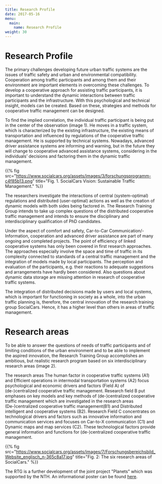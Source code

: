```yaml
---
title: Research Profile
date: 2017-05-16
menu:
  main:
    name: Research Profile
weight: 30
---
```


# Research Profile

The primary challenges developing future urban traffic systems are the issues of traffic safety and urban and environmental compatibility. Cooperation among traffic participants and among them and their environment are important elements in overcoming these challenges. To develop a cooperative approach for assisting traffic participants, it is important to understand the dynamic interactions between traffic participants and the infrastructure. With this psychological and technical insight, models can be created. Based on these, strategies and methods for cooperative traffic management can be designed.

To find the implied correlation, the individual traffic participant is being put in the center of the observation (image 1). He moves in a traffic system, which is characterized by the existing infrastructure, the existing means of transportation and influenced by regulations of the cooperative traffic management. He is supported by technical systems. Nowadays, advanced driver assistance systems are informing and warning, but in the future they will change to cooperative advanced assistance systems, considering in the individuals’ decisions and factoring them in the dynamic traffic management.

{{% fig src="https://www.socialcars.org/assets/images/3/forschungsprogramm-c4f85b13.png" title="Fig. 1. SocialCars Vision: Sustainable Traffic Management." %}}

The researchers investigate the interactions of central (system-optimal) regulations and distributed (user-optimal) actions as well as the creation of dynamic models with both sides being factored in. The Research Training Group intends to take up complex questions of the distributed cooperative traffic management and intends to ensure the disciplinary and interdisciplinary qualification of PhD candidates.

Under the aspect of comfort and safety, Car-to-Car Communication/-Information, cooperation and advanced driver assistance are part of many ongoing and completed projects. The point of efficiency of linked cooperative systems has only been covered in first research approaches. The approaches especially involve the space and time of traffic in its complexity connected to standards of a central traffic management and the integration of models made by local participants. The perception and evaluation of the participants, e.g. their reactions to adequate suggestions and arrangements have hardly been considered. Also questions about dynamic data storage are missing attention in research of cooperative traffic systems.

The integration of distributed decisions made by users and local systems, which is important for functioning in society as a whole, into the urban traffic planning is, therefore, the central innovation of the research training group SocialCars.  Hence, it has a higher level than others in areas of traffic management.

# Research areas

To be able to answer the questions of needs of traffic participants and of limiting conditions of the urban environment and to be able to implement the aspired innovation, the Research Training Group accomplishes an ambitious, but realistic research program based on six interdisciplinary research areas (image 2).

The research areas The human factor in cooperative traffic systems (A1) and Efficient operations in intermodal transportation systems (A2) focus psychological and economic drivers and factors (Field A) of (de-)centralized cooperative traffic management. Research field B put emphases on key models and key methods of (de-)centralized cooperative traffic management which are investigated in the research areas (De-)centralized cooperative traffic management(B1) and Distributed intelligent and cooperative systems (B2). Research Field C concentrates on technological drivers and factors such as innovative information and communication services and focuses on Car-to-X communication (C1) and Dynamic maps and map services (C2). These technological factors provide general information and functions for (de-)centralized cooperative traffic management.

{{% fig src="https://www.socialcars.org/assets/images/7/Forschungsbereichsbild_Website_englisch_n-365c8a17.jpg" title="Fig. 2: The six research areas of SocialCars." %}}

The RTG is a further development of the joint project "Planets" which was supported by the NTH. An informational poster can be found [here](https://socialcars.org/files/socialcars/downloads/Planets_Poster.pdf).